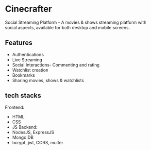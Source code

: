 # Cinecrafter
Social Streaming Platform - A movies & shows streaming platform with social aspects, available for both desktop and mobile screens.

## Features
- Authentications
- Live Streaming
- Social Interactions- Commenting and rating
- Watchlist creation
- Bookmarks
- Sharing movies, shows & watchlists

## tech stacks
Frontend:
- HTML
- CSS
- JS
Backend:
- NodesJS, ExpressJS
- Mongo DB
- bcrypt, jwt, CORS, multer 
